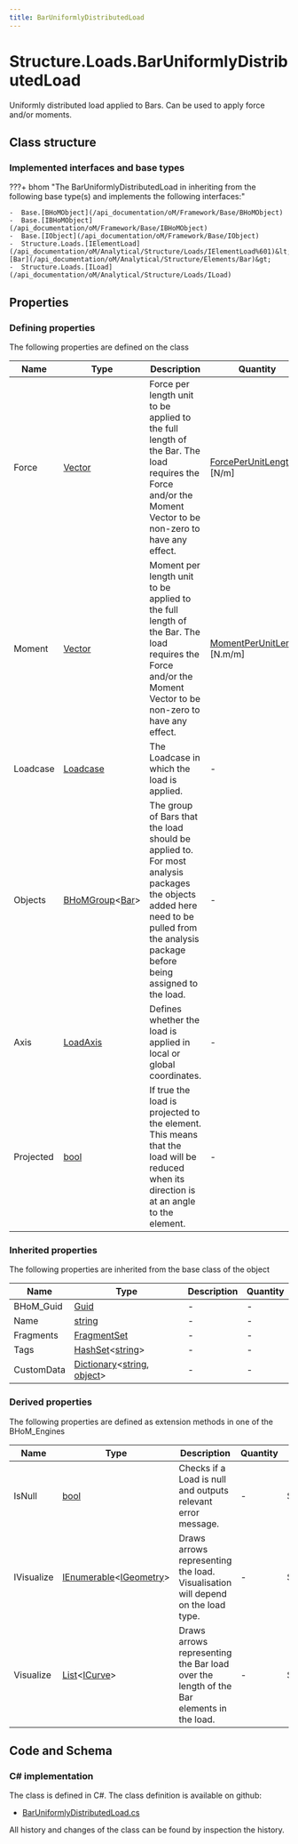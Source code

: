 ```yaml
---
title: BarUniformlyDistributedLoad
---
```


# Structure.Loads.BarUniformlyDistributedLoad

Uniformly distributed load applied to Bars. Can be used to apply force and/or moments.

## Class structure

### Implemented interfaces and base types

???+ bhom "The BarUniformlyDistributedLoad in inheriting from the following base type(s) and implements the following interfaces:"

    -  Base.[BHoMObject](/api_documentation/oM/Framework/Base/BHoMObject)
    -  Base.[IBHoMObject](/api_documentation/oM/Framework/Base/IBHoMObject)
    -  Base.[IObject](/api_documentation/oM/Framework/Base/IObject)
    -  Structure.Loads.[IElementLoad](/api_documentation/oM/Analytical/Structure/Loads/IElementLoad%601)&lt;Structure.Elements.[Bar](/api_documentation/oM/Analytical/Structure/Elements/Bar)&gt;
    -  Structure.Loads.[ILoad](/api_documentation/oM/Analytical/Structure/Loads/ILoad)


## Properties



### Defining properties

The following properties are defined on the class

| Name             | Type             | Description      | Quantity         |
|------------------|------------------|------------------|------------------|
| Force | [Vector](/api_documentation/oM/Dimensional/Geometry/Vector) | Force per length unit to be applied to the full length of the Bar. The load requires the Force and/or the Moment Vector to be non-zero to have any effect. | [ForcePerUnitLength](/api_documentation/oM/Dimensional/Quantities/Attributes/ForcePerUnitLength) [N/m] |
| Moment | [Vector](/api_documentation/oM/Dimensional/Geometry/Vector) | Moment per length unit to be applied to the full length of the Bar. The load requires the Force and/or the Moment Vector to be non-zero to have any effect. | [MomentPerUnitLength](/api_documentation/oM/Dimensional/Quantities/Attributes/MomentPerUnitLength) [N.m/m] |
| Loadcase | [Loadcase](/api_documentation/oM/Analytical/Structure/Loads/Loadcase) | The Loadcase in which the load is applied. | - |
| Objects | [BHoMGroup](/api_documentation/oM/Framework/Base/BHoMGroup%601)&lt;[Bar](/api_documentation/oM/Analytical/Structure/Elements/Bar)&gt; | The group of Bars that the load should be applied to. For most analysis packages the objects added here need to be pulled from the analysis package before being assigned to the load. | - |
| Axis | [LoadAxis](/api_documentation/oM/Analytical/Structure/Loads/LoadAxis) | Defines whether the load is applied in local or global coordinates. | - |
| Projected | [bool](https://learn.microsoft.com/en-us/dotnet/api/System.Boolean?view=netstandard-2.0) | If true the load is projected to the element. This means that the load will be reduced when its direction is at an angle to the element. | - |


### Inherited properties
The following properties are inherited from the base class of the object

| Name             | Type             | Description      | Quantity         |
|------------------|------------------|------------------|------------------|
| BHoM_Guid | [Guid](https://learn.microsoft.com/en-us/dotnet/api/System.Guid?view=netstandard-2.0) | - | - |
| Name | [string](https://learn.microsoft.com/en-us/dotnet/api/System.String?view=netstandard-2.0) | - | - |
| Fragments | [FragmentSet](/api_documentation/oM/Framework/Base/FragmentSet) | - | - |
| Tags | [HashSet](https://learn.microsoft.com/en-us/dotnet/api/System.Collections.Generic.HashSet-1?view=netstandard-2.0)&lt;[string](https://learn.microsoft.com/en-us/dotnet/api/System.String?view=netstandard-2.0)&gt; | - | - |
| CustomData | [Dictionary](https://learn.microsoft.com/en-us/dotnet/api/System.Collections.Generic.Dictionary-2?view=netstandard-2.0)&lt;[string](https://learn.microsoft.com/en-us/dotnet/api/System.String?view=netstandard-2.0), [object](https://learn.microsoft.com/en-us/dotnet/api/System.Object?view=netstandard-2.0)&gt; | - | - |


### Derived properties

The following properties are defined as extension methods in one of the BHoM_Engines

| Name             | Type             | Description      | Quantity         | Engine           |
|------------------|------------------|------------------|------------------|------------------|
| IsNull | [bool](https://learn.microsoft.com/en-us/dotnet/api/System.Boolean?view=netstandard-2.0) | Checks if a Load is null and outputs relevant error message. | - | Structure_Engine |
| IVisualize | [IEnumerable](https://learn.microsoft.com/en-us/dotnet/api/System.Collections.Generic.IEnumerable-1?view=netstandard-2.0)&lt;[IGeometry](/api_documentation/oM/Dimensional/Geometry/IGeometry)&gt; | Draws arrows representing the load. Visualisation will depend on the load type. | - | Structure_Engine |
| Visualize | [List](https://learn.microsoft.com/en-us/dotnet/api/System.Collections.Generic.List-1?view=netstandard-2.0)&lt;[ICurve](/api_documentation/oM/Dimensional/Geometry/ICurve)&gt; | Draws arrows representing the Bar load over the length of the Bar elements in the load. | - | Structure_Engine |


## Code and Schema

### C# implementation

The class is defined in C#. The class definition is available on github:

- [BarUniformlyDistributedLoad.cs](https://github.com/BHoM/BHoM/blob/develop/Structure_oM/Loads\BarUniformlyDistributedLoad.cs)

All history and changes of the class can be found by inspection the history.
